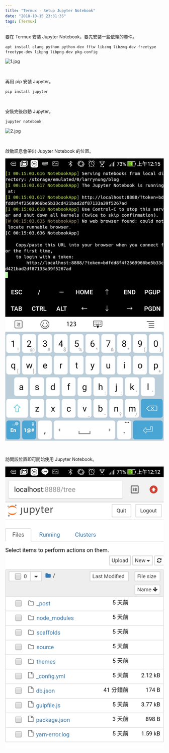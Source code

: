 ```yaml
---
title: "Termux - Setup Jupyter Notebook"
date: "2018-10-15 23:31:35"
tags: [Termux]
---
```



要在 Termux 安裝 Jupyter Notebook，要先安裝一些依賴的套件。  

<!-- more -->

    apt install clang python python-dev fftw libzmq libzmq-dev freetype freetype-dev libpng libpng-dev pkg-config

![1.jpg](1.jpg)

</br>


再用 pip 安裝 Jupyter。  

    pip install jupyter

</br>


安裝完後啟動 Jupyter。  

    jupyter notebook

![2.jpg](2.jpg)

</br>


啟動訊息會帶出 Jupyter Notebook 的位置。  

![3.jpg](3.jpg)

</br>


訪問該位置即可開始使用 Jupyter Notebook。  

![4.jpg](4.jpg)

